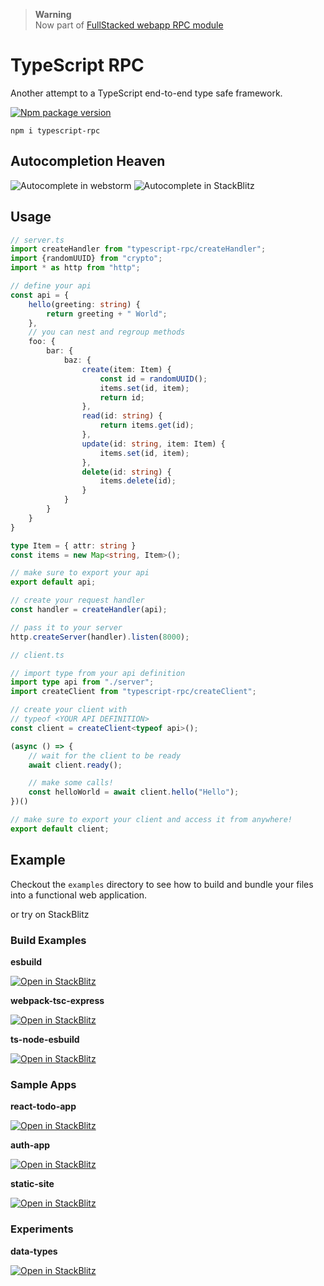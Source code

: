 > **Warning** <br />
> Now part of [FullStacked webapp RPC module](https://github.com/cplepage/fullstacked/tree/main/packages/webapp/rpc)

# TypeScript RPC

Another attempt to a TypeScript end-to-end type safe framework.

[![Npm package version](https://badgen.net/npm/v/typescript-rpc)](https://npmjs.com/package/typescript-rpc)
```
npm i typescript-rpc
```

## Autocompletion Heaven

![Autocomplete in webstorm](https://files.cplepage.com/typescript-rpc/typescript-rpc-autocomplete.png)
![Autocomplete in StackBlitz](https://files.cplepage.com/typescript-rpc/autocomplete.gif)

## Usage

```ts
// server.ts
import createHandler from "typescript-rpc/createHandler";
import {randomUUID} from "crypto";
import * as http from "http";

// define your api
const api = {
    hello(greeting: string) {
        return greeting + " World";
    },
    // you can nest and regroup methods
    foo: {
        bar: {
            baz: {
                create(item: Item) {
                    const id = randomUUID();
                    items.set(id, item);
                    return id;
                },
                read(id: string) {
                    return items.get(id);
                },
                update(id: string, item: Item) {
                    items.set(id, item);
                },
                delete(id: string) {
                    items.delete(id);
                }
            }
        }
    }
}

type Item = { attr: string }
const items = new Map<string, Item>();

// make sure to export your api
export default api;

// create your request handler
const handler = createHandler(api);

// pass it to your server
http.createServer(handler).listen(8000);
```

```ts
// client.ts

// import type from your api definition
import type api from "./server";
import createClient from "typescript-rpc/createClient";

// create your client with 
// typeof <YOUR API DEFINITION>
const client = createClient<typeof api>();

(async () => {
    // wait for the client to be ready
    await client.ready();

    // make some calls!
    const helloWorld = await client.hello("Hello");
})()

// make sure to export your client and access it from anywhere!
export default client;
```

## Example

Checkout the `examples` directory to see how to build and bundle your files into
a functional web application.

or try on StackBlitz

### Build Examples

**esbuild**

[![Open in StackBlitz](https://developer.stackblitz.com/img/open_in_stackblitz.svg)](https://stackblitz.com/edit/typescript-rpc-esbuild)

**webpack-tsc-express**

[![Open in StackBlitz](https://developer.stackblitz.com/img/open_in_stackblitz.svg)](https://stackblitz.com/edit/typescript-rpc-webpack-tsc-express)

**ts-node-esbuild**

[![Open in StackBlitz](https://developer.stackblitz.com/img/open_in_stackblitz.svg)](https://stackblitz.com/edit/typescript-rpc-ts-node-esbuild)

### Sample Apps

**react-todo-app**

[![Open in StackBlitz](https://developer.stackblitz.com/img/open_in_stackblitz.svg)](https://stackblitz.com/edit/typescript-rpc-react-todo-app)

**auth-app**

[![Open in StackBlitz](https://developer.stackblitz.com/img/open_in_stackblitz.svg)](https://stackblitz.com/edit/typescript-rpc-auth-app)

**static-site**

[![Open in StackBlitz](https://developer.stackblitz.com/img/open_in_stackblitz.svg)](https://stackblitz.com/edit/typescript-rpc-static-site)

### Experiments

**data-types**

[![Open in StackBlitz](https://developer.stackblitz.com/img/open_in_stackblitz.svg)](https://stackblitz.com/edit/typescript-rpc-data-types)
